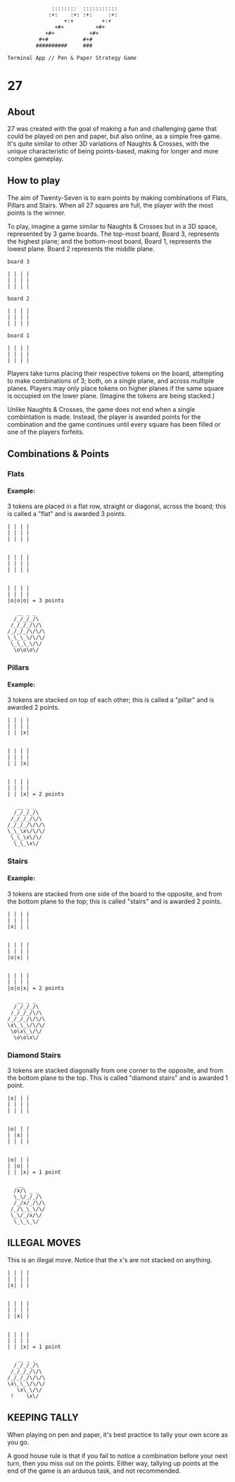 ```
              ::::::::  :::::::::::  
             :+:    :+: :+:     :+:  
                  +:+         +:+    
               +#+          +#+      
            +#+           +#+        
          #+#           #+#          
         ##########     ###          

Terminal App // Pen & Paper Strategy Game

```


# 27

## About

27 was created with the goal of making a fun and challenging game that could be played on pen and paper,
but also online, as a simple free game. It's quite similar to other 3D variations of Naughts & Crosses, with
the unique characteristic of being points-based, making for longer and more complex gameplay.

## How to play

The aim of Twenty-Seven is to earn points by making combinations of Flats, Pillars and Stairs. When all 27 squares
are full, the player with the most points is the winner.

To play, imagine a game similar to Naughts & Crosses but in a 3D space, represented by 3 game boards.
The top-most board, Board 3, represents the highest plane; and the bottom-most board, Board 1, represents the lowest plane.
Board 2 represents the middle plane.

```
board 3

| | | |
| | | |
| | | |

board 2

| | | |
| | | |
| | | |

board 1

| | | |
| | | |
| | | |
```
Players take turns placing their respective tokens on the board, attempting to make combinations of 3; both, on a single plane, and across 
multiple planes. Players may only place tokens on higher planes if the same square is occupied on the lower plane.
(Imagine the tokens are being stacked.)

Unlike Naughts & Crosses, the game does not end when a single combintation is made. Instead, the player is awarded points for the combination
and the game continues until every square has been filled or one of the players forfeits.

## Combinations & Points

### Flats

#### Example:
3 tokens are placed in a flat row, straight or diagonal, across the board; this is called
a "flat" and is awarded 3 points.

```
| | | |
| | | |
| | | |


| | | |
| | | |
| | | |


| | | |
| | | |
|o|o|o| = 3 points

   __ _ _
  /_/_/_/\
 /_/_/_/\/\
/_/_/_/\/\/\
\_\_\_\/\/\/
 \_\_\_\/\/
  \o\o\o\/

```

### Pillars

#### Example:
3 tokens are stacked on top of each other; this is called a "pillar" and is 
awarded 2 points.

```
| | | |
| | | |
| | |x|


| | | |
| | | |
| | |x|


| | | |
| | | |
| | |x| = 2 points

   __ _ _
  /_/_/_/\
 /_/_/_/\/\
/_/_/_/\/\/\
\_\_\x\/\/\/
 \_\_\x\/\/
  \_\_\x\/

```

### Stairs

#### Example:
3 tokens are stacked from one side of the board to the opposite, and from 
the bottom plane to the top; this is called "stairs" and is awarded 2 points. 


```
| | | |
| | | |
|x| | |


| | | |
| | | |
|o|x| |


| | | |
| | | |
|o|o|x| = 2 points       
     
   __ _ _
  /_/_/_/\
 /_/_/_/\/\
/_/_/_/\/\/\
\x\_\_\/\/\/
 \o\x\_\/\/
  \o\o\x\/

```

### Diamond Stairs

3 tokens are stacked diagonally from one corner to the opposite, and from the 
bottom plane to the top. This is called "diamond stairs" and is awarded 1 point.


```
|x| | |
| | | |
| | | |


|o| | |
| |x| |
| | | |


|o| | |
| |o| |
| | |x| = 1 point

   __ 
  /x/\ _ _
  \_\/_/_/\
  /_/x/_/\/\
 /_/\_\_\/\/
 \_\/_/x/\/
  \_\_\_\/

```

## ILLEGAL MOVES


This is an illegal move. Notice that the x's are not stacked on anything.

```
| | | |
| | | |
|x| | |


| | | |
| | | |
| |x| |


| | | |
| | | |
| | |x| = 1 point
  
   __ _ _
  /_/_/_/\
 /_/_/_/\/\
/_/_/_/\/\/\
\x\_\_\/\/\/
   \x\_\/\/
 !    \x\/

```


## KEEPING TALLY

When playing on pen and paper, it's best practice to tally your own score
as you go. 

A good house rule is that if you fail to notice a combination before your next turn, 
then you miss out on the points. Either way, tallying up points at the end of 
the game is an arduous task, and not recommended.

